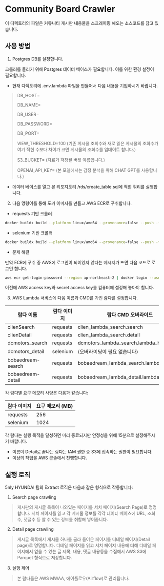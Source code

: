 # Community Board Crawler

이 디렉토리의 파일은 커뮤니티 게시판 내용물을 스크래이핑 해오는 소스코드를 담고 있습니다.

## 사용 방법

1. Postgres DB를 설정합니다.

크롤러를 돌리기 위해 Postgres 데이터 베이스가 필요합니다. 이를 위한 환경 설정이 필요합니다.
* 현재 디렉토리에 .env.lambda 파일을 만들어서 다음 내용을 기입하시기 바랍니다.
> DB_HOST=
>
> DB_NAME=
>
> DB_USER=
>
> DB_PASSWORD=
>
> DB_PORT=
>
> VIEW_THRESHOLD=100 (기존 게시물 조회수와 새로 읽은 게시물의 조회수가 여기 적힌 수보다 차이가 크면 게시물의 조회수를 업데이트 합니다.)
>
> S3_BUCKET= (자료가 저장될 버켓 이름입니다.)
>
> OPENAI_API_KEY= (본 모델에서는 감정 분석을 위해 CHAT GPT를 사용합니다.)

* 데이터 베이스를 열고 본 리포지토리 /rds/create_table.sql에 적힌 쿼리를 실행합니다.

2. 다음 명령어를 통해 도커 이미지를 만들고 AWS ECR로 푸쉬합니다.

* requests 기반 크롤러

```bash
docker buildx build --platform linux/amd64 --provenance=false --push -f requests.Dockerfile -t {ECR 주소}:requests .
```

* selenium 기반 크롤러

```bash
docker buildx build --platform linux/amd64 --provenance=false --push -f selenium.Dockerfile -t {ECR 주소}:selenium .
```

* 문제 해결

만약 ECR에 푸쉬 중 AWS에 로그인이 되어있지 않다는 메시지가 뜨면 다음 코드로 로그인 합니다.

```bash
aws ecr get-login-password --region ap-northeast-2 | docker login --username AWS --password-stdin {ECR 주소}
```

이전에 AWS access key와 secret access key를 컴퓨터에 설정해 놓아야 합니다.

3. AWS Lambda 서비스에 다음 이름과 CMD를 가진 람다를 설정합니다.


| 람다 이름           | 람다 이미지 | 람다 CMD 오버라이드                         |
|-------------------|----------|-----------------------------------------|
| clienSearch       | requests | clien_lambda_search.search              |
| clienDetail       | requests | clien_lambda_search.detail              |
| dcmotors_search   | requests | dcmotors_lambda_search.lambda_handler   |
| dcmotors_detail   | selenium | (오버라이딩이 필요 없습니다)                   |
| bobaedream-search | requests | bobaedream_lambda_search.lambda_handler |
| bobaedream-detail | requests | bobaedream_lambda_detail.lambda_handler |

각 람다별 요구 메모리 사양은 다음과 같습니다:

| 람다 이미지 | 요구 메모리 (MB) |
|----------|---------------|
| requests | 256           |
| selenium | 1024          |

각 람다는 실행 목적을 달성하면 미리 종료되지만 안정성을 위해 15분으로 설정해주시기 바랍니다.

* 이름이 Detail로 끝나는 람다는 IAM 권한 중 S3에 접속하는 권한이 필요합니다.
* 이상의 작업을 AWS 콘솔에서 진행합니다.



## 실행 로직

5nly HYUNDAI 팀의 Extract 로직은 다음과 같은 형식으로 작동합니다:

1. Search page crawling
> 게시판의 게시글 목록이 나와있는 페이지를 서치 페이지(Search Page)로 명명합니다.
> 서치 페이지를 읽고 각 게시물 정보를 각각 데이터 베이스에 URL, 조회수, 댓글수 등 알 수 있는 정보를 취합해 넣어줍니다.

2. Detail page crawling
> 게시글 목록에서 게시물 하나를 골라 들어온 페이지를 디테일 페이지(Detail page)로 명명합니다.
> 디테일 페이지를 읽고 서치 페이지 내용에 더해 디테일 페이지에서 얻을 수 있는 글 제목, 내용, 댓글 내용등을 수집해서 AWS S3에 Parquet 형식으로 저장합니다.

3. 실행 제어
> 본 람다들은 AWS MWAA, 에어플로우(Airflow)로 관리됩니다.
